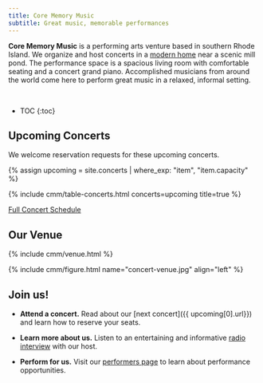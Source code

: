 ```yaml
---
title: Core Memory Music
subtitle: Great music, memorable performances
---
```


**Core Memory Music** is a performing arts venture based in southern Rhode Island. We
organize and host concerts in a [modern home](this-new-house.html) near a scenic mill pond.
The performance space is a spacious living room with comfortable seating and a concert grand
piano. Accomplished musicians from around the world come here to perform great music in a
relaxed, informal setting.

<br>

* TOC
{:toc}

## Upcoming Concerts

We welcome reservation requests for these upcoming concerts.

{% assign upcoming = site.concerts | where_exp: "item", "item.capacity" %}

{% include cmm/table-concerts.html concerts=upcoming title=true %}

[Full Concert Schedule](concerts.html)

## Our Venue

{% include cmm/venue.html %}

{% include cmm/figure.html name="concert-venue.jpg" align="left" %}

## Join us!

* **Attend a concert.** Read about our [next concert]({{ upcoming[0].url}}) and learn how to reserve your seats.

* **Learn more about us.** Listen to an entertaining and informative [radio interview](/media/radio-interview-2) 
with our host. 

* **Perform for us.** Visit our [performers page](performers.html) to learn about performance opportunities.

<!-- 
We live on the traditional lands of the Narragensett peoples, who have stewarded this land
throughout many generations and are its past, present, and future caretakers.
 -->
